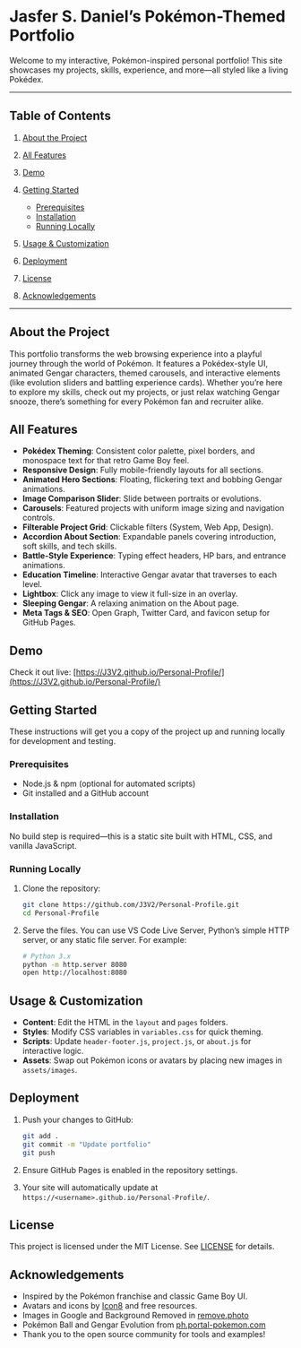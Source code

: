 # Jasfer S. Daniel’s Pokémon-Themed Portfolio

Welcome to my interactive, Pokémon-inspired personal portfolio! This site showcases my projects, skills, experience, and more—all styled like a living Pokédex.

---

## Table of Contents

1. [About the Project](#about-the-project)
2. [All Features](#all-features)
3. [Demo](#demo)
4. [Getting Started](#getting-started)

   - [Prerequisites](#prerequisites)
   - [Installation](#installation)
   - [Running Locally](#running-locally)

5. [Usage & Customization](#usage--customization)
6. [Deployment](#deployment)
7. [License](#license)
8. [Acknowledgements](#acknowledgements)

---

## About the Project

This portfolio transforms the web browsing experience into a playful journey through the world of Pokémon. It features a Pokédex-style UI, animated Gengar characters, themed carousels, and interactive elements (like evolution sliders and battling experience cards). Whether you’re here to explore my skills, check out my projects, or just relax watching Gengar snooze, there’s something for every Pokémon fan and recruiter alike.

## All Features

- **Pokédex Theming**: Consistent color palette, pixel borders, and monospace text for that retro Game Boy feel.
- **Responsive Design**: Fully mobile-friendly layouts for all sections.
- **Animated Hero Sections**: Floating, flickering text and bobbing Gengar animations.
- **Image Comparison Slider**: Slide between portraits or evolutions.
- **Carousels**: Featured projects with uniform image sizing and navigation controls.
- **Filterable Project Grid**: Clickable filters (System, Web App, Design).
- **Accordion About Section**: Expandable panels covering introduction, soft skills, and tech skills.
- **Battle-Style Experience**: Typing effect headers, HP bars, and entrance animations.
- **Education Timeline**: Interactive Gengar avatar that traverses to each level.
- **Lightbox**: Click any image to view it full-size in an overlay.
- **Sleeping Gengar**: A relaxing animation on the About page.
- **Meta Tags & SEO**: Open Graph, Twitter Card, and favicon setup for GitHub Pages.

## Demo

Check it out live: [https://J3V2.github.io/Personal-Profile/](https://J3V2.github.io/Personal-Profile/)

## Getting Started

These instructions will get you a copy of the project up and running locally for development and testing.

### Prerequisites

- Node.js & npm (optional for automated scripts)
- Git installed and a GitHub account

### Installation

No build step is required—this is a static site built with HTML, CSS, and vanilla JavaScript.

### Running Locally

1. Clone the repository:

   ```bash
   git clone https://github.com/J3V2/Personal-Profile.git
   cd Personal-Profile
   ```

2. Serve the files. You can use VS Code Live Server, Python’s simple HTTP server, or any static file server. For example:

   ```bash
   # Python 3.x
   python -m http.server 8080
   open http://localhost:8080
   ```

## Usage & Customization

- **Content**: Edit the HTML in the `layout` and `pages` folders.
- **Styles**: Modify CSS variables in `variables.css` for quick theming.
- **Scripts**: Update `header-footer.js`, `project.js`, or `about.js` for interactive logic.
- **Assets**: Swap out Pokémon icons or avatars by placing new images in `assets/images`.

## Deployment

1. Push your changes to GitHub:

   ```bash
   git add .
   git commit -m "Update portfolio"
   git push
   ```

2. Ensure GitHub Pages is enabled in the repository settings.
3. Your site will automatically update at `https://<username>.github.io/Personal-Profile/`.

## License

This project is licensed under the MIT License. See [LICENSE](LICENSE) for details.

## Acknowledgements

- Inspired by the Pokémon franchise and classic Game Boy UI.
- Avatars and icons by [Icon8](https://icons8.com/) and free resources.
- Images in Google and Background Removed in [remove.photo](https://remove.photos/)
- Pokémon Ball and Gengar Evolution from [ph.portal-pokemon.com](http://ph.portal-pokemon.com/play/pokedex)
- Thank you to the open source community for tools and examples!

